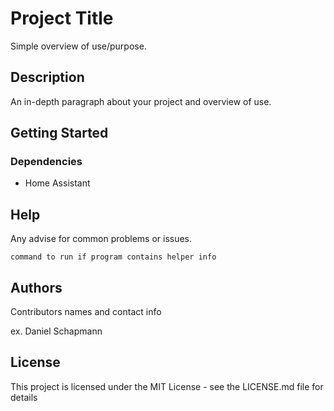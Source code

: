 # Project Title

Simple overview of use/purpose.

## Description

An in-depth paragraph about your project and overview of use.

## Getting Started

### Dependencies

* Home Assistant


## Help

Any advise for common problems or issues.
```
command to run if program contains helper info
```

## Authors

Contributors names and contact info

ex. Daniel Schapmann


## License

This project is licensed under the MIT License - see the LICENSE.md file for details

